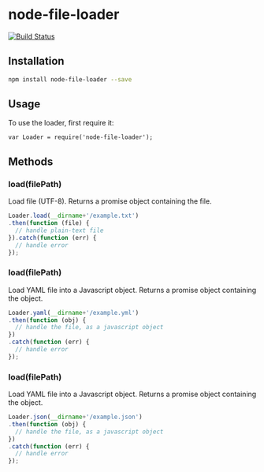 # node-file-loader

[![Build Status](https://travis-ci.org/applyr/node-file-loader.svg)](https://travis-ci.org/applyr/node-file-loader)

## Installation

```bash
npm install node-file-loader --save
```

## Usage

To use the loader, first require it:

```
var Loader = require('node-file-loader');
```

## Methods

### load(filePath)

Load file (UTF-8). Returns a promise object containing the file.

```javascript
Loader.load(__dirname+'/example.txt')
.then(function (file) {
  // handle plain-text file
}).catch(function (err) {
  // handle error
});
```

### load(filePath)

Load YAML file into a Javascript object. Returns a promise object containing the object.

```javascript
Loader.yaml(__dirname+'/example.yml')
.then(function (obj) {
  // handle the file, as a javascript object
})
.catch(function (err) {
  // handle error
});
```


### load(filePath)

Load YAML file into a Javascript object. Returns a promise object containing the object.

```javascript
Loader.json(__dirname+'/example.json')
.then(function (obj) {
  // handle the file, as a javascript object
})
.catch(function (err) {
  // handle error
});
```

